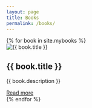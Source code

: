 ```yaml
---
layout: page
title: Books
permalink: /books/
---
```


<div class="books-section">
  {% for book in site.mybooks %}
    <div class="book-card">
      <div class="book-card-image">
        <img src="{{ book.image }}" alt="{{ book.title }}">
      </div>
      <div class="book-card-content">
        <h2>{{ book.title }}</h2>
        <p>{{ book.description }}</p>
        <a href="{{ book.book_url }}" class="book-card-link">Read more</a>
      </div>
    </div>
  {% endfor %}
</div>


